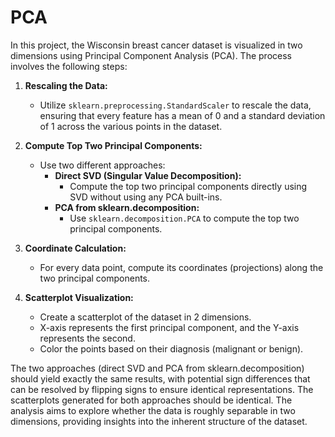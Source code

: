 # PCA

In this project, the Wisconsin breast cancer dataset is visualized in two dimensions using Principal Component Analysis (PCA). The process involves the following steps:

1. **Rescaling the Data:**
   - Utilize `sklearn.preprocessing.StandardScaler` to rescale the data, ensuring that every feature has a mean of 0 and a standard deviation of 1 across the various points in the dataset.

2. **Compute Top Two Principal Components:**
   - Use two different approaches:
      - **Direct SVD (Singular Value Decomposition):**
         - Compute the top two principal components directly using SVD without using any PCA built-ins.
      - **PCA from sklearn.decomposition:**
         - Use `sklearn.decomposition.PCA` to compute the top two principal components.

3. **Coordinate Calculation:**
   - For every data point, compute its coordinates (projections) along the two principal components.

4. **Scatterplot Visualization:**
   - Create a scatterplot of the dataset in 2 dimensions.
   - X-axis represents the first principal component, and the Y-axis represents the second.
   - Color the points based on their diagnosis (malignant or benign).

The two approaches (direct SVD and PCA from sklearn.decomposition) should yield exactly the same results, with potential sign differences that can be resolved by flipping signs to ensure identical representations. The scatterplots generated for both approaches should be identical. The analysis aims to explore whether the data is roughly separable in two dimensions, providing insights into the inherent structure of the dataset.
